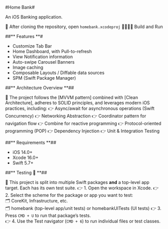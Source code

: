 #Home Bank#

An iOS Banking application.

🚀 After cloning the repository, open `homebank.xcodeproj`
🎉🎉🎉🎉 Build and Run

##** Features **#

- Customize Tab Bar
- Home Dashboard, with Pull-to-refresh
- View Notification information
- Auto-swipe Carousel Banners
- Image caching
- Composable Layouts / Diffable data sources
- SPM (Swift Package Manager)

##** Architecture Overview **##

🚀 The project follows the [MVVM pattern] combined with [Clean Architecture], adheres to SOLID principles, and leverages modern iOS practices, including:
 👉 Async/await for asynchronous operations (Swift Concurrency)
 👉 Networking Abstraction
 👉 Coordinator pattern for navigation flow
 👉 Combine for reactive programming
 👉 Protocol-oriented programming (POP)
 👉 Dependency Injection
 👉 Unit & Integration Testing

##** Requirements **##

- iOS 14.0+
- Xcode 16.0+
- Swift 5.7+

##** Testing 🧪 **##

🚀 This project is split into multiple Swift packages **and** a top-level app target. Each has its own test suite.
👉 1. Open the workspace in Xcode.
👉 2. Select the scheme for the package or app you want to test:  
   🗂️ CoreKit, Infrastructure, etc.  
   🗂️ homebank (top-level app/unit tests) or homebankUITests (UI tests) 
👉 3. Press `CMD + U` to run that package’s tests.  
👉 4. Use the Test navigator (`CMD + 6`) to run individual files or test classes.
